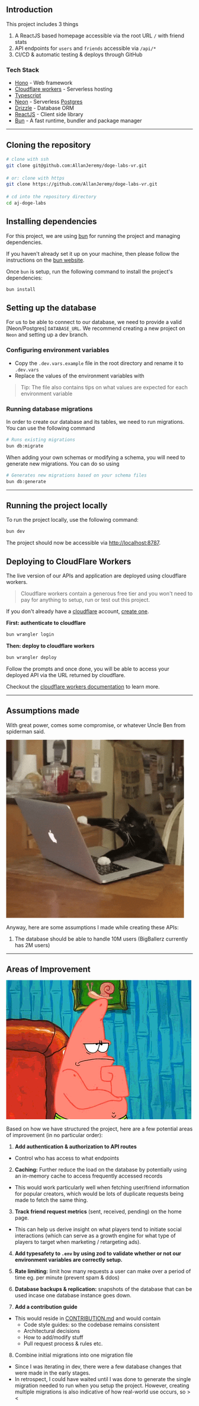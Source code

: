 ## Introduction

This project includes 3 things

1. A ReactJS based homepage accessible via the root URL `/` with friend stats
2. API endpoints for `users` and `friends` accessible via `/api/*`
3. CI/CD & automatic testing & deploys through GitHub

### Tech Stack

- [Hono](https://hono.dev) - Web framework
- [Cloudflare workers](https://workers.cloudflare.com/) - Serverless hosting
- [Typescript](https://www.typescriptlang.org/)
- [Neon](https://neon.tech/) - Serverless [Postgres](https://www.postgresql.org/)
- [Drizzle](https://orm.drizzle.team/) - Database ORM
- [ReactJS](https://react.dev/) - Client side library
- [Bun](https://bun.sh) - A fast runtime, bundler and package manager

---

## Cloning the repository

```sh
# clone with ssh
git clone git@github.com:AllanJeremy/doge-labs-vr.git

# or: clone with https
git clone https://github.com/AllanJeremy/doge-labs-vr.git

# cd into the repository directory
cd aj-doge-labs
```

## Installing dependencies

For this project, we are using [bun](https://bun.sh/) for running the project and managing dependencies.

If you haven't already set it up on your machine, then please follow the instructions on the [bun website](https://bun.sh/).

Once `bun` is setup, run the following command to install the project's dependencies:

```sh
bun install
```

## Setting up the database

For us to be able to connect to our database, we need to provide a valid [Neon/Postgres] `DATABASE_URL`. We recommend creating a new project on `Neon` and setting up a dev branch.

### Configuring environment variables

- Copy the `.dev.vars.example` file in the root directory and rename it to `.dev.vars`
- Replace the values of the environment variables with

> Tip: The file also contains tips on what values are expected for each environment variable

### Running database migrations

In order to create our database and its tables, we need to run migrations. You can use the following command

```sh
# Runs existing migrations
bun db:migrate
```

When adding your own schemas or modifying a schema, you will need to generate new migrations. You can do so using

```sh
# Generates new migrations based on your schema files
bun db:generate
```

---

## Running the project locally

To run the project locally, use the following command:

```sh
bun dev
```

The project should now be accessible via [http://localhost:8787](http://localhost:8787).

## Deploying to CloudFlare Workers

The live version of our APIs and application are deployed using cloudflare workers.

> Cloudflare workers contain a generous free tier and you won't need to pay for anything to setup, run or test out this project.

If you don't already have a [cloudflare](https://cloudflare.com) account, [create one](https://dash.cloudflare.com/login).

**First: authenticate to cloudflare**

```sh
bun wrangler login
```

**Then: deploy to cloudflare workers**

```sh
bun wrangler deploy
```

Follow the prompts and once done, you will be able to access your deployed API via the URL returned by cloudflare.

Checkout the [cloudflare workers documentation](https://developers.cloudflare.com/workers) to learn more.

---

## Assumptions made

With great power, comes some compromise, or whatever Uncle Ben from spiderman said.

![Cat Typing](memes/cat-typing.gif)

Anyway, here are some assumptions I made while creating these APIs:

1. The database should be able to handle 10M users (BigBallerz currently has 2M users)

---

## Areas of Improvement

![SpongeBob and Patrick thinking deeply](memes/spongebob-and-patrick-thinking.gif)

Based on how we have structured the project, here are a few potential areas of improvement (in no particular order):

1. **Add authentication & authorization to API routes**

- Control who has access to what endpoints

2. **Caching:** Further reduce the load on the database by potentially using an in-memory cache to access frequently accessed records

- This would work particularly well when fetching user/friend information for popular creators, which would be lots of duplicate requests being made to fetch the same thing.

3. **Track friend request metrics** (sent, received, pending) on the home page.

- This can help us derive insight on what players tend to initiate social interactions (which can serve as a growth engine for what type of players to target when marketing / retargeting ads).

4. **Add typesafety to `.env` by using zod to validate whether or not our environment variables are correctly setup.**

5. **Rate limiting:** limit how many requests a user can make over a period of time eg. per minute (prevent spam & ddos)

6. **Database backups & replication:** snapshots of the database that can be used incase one database instance goes down.

7. **Add a contribution guide**

- This would reside in [CONTRIBUTION.md](CONTRIBUTION.md) and would contain
  - Code style guides: so the codebase remains consistent
  - Architectural decisions
  - How to add/modify stuff
  - Pull request process & rules etc.

8. Combine initial migrations into one migration file

- Since I was iterating in dev, there were a few database changes that were made in the early stages.
- In retrospect, I could have waited until I was done to generate the single migration needed to run when you setup the project. However, creating multiple migrations is also indicative of how real-world use occurs, so ><

